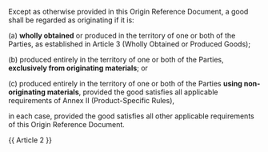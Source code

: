 Except as otherwise provided in this Origin Reference Document, a good shall be regarded as originating if it is:

(a) **wholly obtained** or produced in the territory of one or both of the Parties, as established in Article 3 (Wholly Obtained or Produced Goods);

(b) produced entirely in the territory of one or both of the Parties, **exclusively from originating materials**; or

(c) produced entirely in the territory of one or both of the Parties **using non-originating materials**, provided the good satisfies all applicable requirements of Annex II (Product-Specific Rules),

in each case, provided the good satisfies all other applicable requirements of this Origin Reference Document.

{{ Article 2 }}
